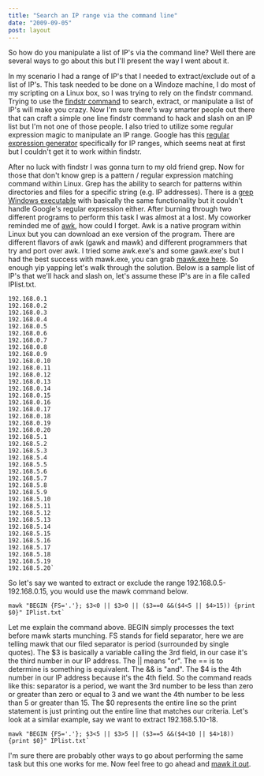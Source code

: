 ```yaml
---
title: "Search an IP range via the command line"
date: "2009-09-05"
post: layout
---
```


So how do you manipulate a list of IP's via the command line? Well there are several ways to go about this but I'll present the way I went about it.

In my scenario I had a range of IP's that I needed to extract/exclude out of a list of IP's. This task needed to be done on a Windoze machine, I do most of my scripting on a Linux box, so I was trying to rely on the findstr command. Trying to use the [findstr command](http://ss64.com/nt/findstr.html) to search, extract, or manipulate a list of IP's will make you crazy. Now I'm sure there's way smarter people out there that can craft a simple one line findstr command to hack and slash on an IP list but I'm not one of those people. I also tried to utilize some regular expression magic to manipulate an IP range. Google has this [regular expression generator](http://www.google.com/support/analytics/bin/answer.py?hl=en&answer=55572) specifically for IP ranges, which seems neat at first but I couldn't get it to work within findstr.


After no luck with findstr I was gonna turn to my old friend grep. Now for those that don't know grep is a pattern / regular expression matching command within Linux. Grep has the ability to search for patterns within directories and files for a specific string (e.g. IP addresses). There is a [grep Windows executable](http://www.thedance.net/~win95/grep.exe) with basically the same functionality but it couldn't handle Google's regular expression either. After burning through two different programs to perform this task I was almost at a lost. My coworker reminded me of [awk](http://www.amazon.com/Effective-awk-Programming-Arnold-Robbins/dp/0596000707/ref=sr_1_2?ie=UTF8&s=books&qid=1252164251&sr=8-2), how could I forget. Awk is a native program within Linux but you can download an exe version of the program. There are different flavors of awk (gawk and mawk) and different programmers that try and port over awk. I tried some awk.exe's and some gawk.exe's but I had the best success with mawk.exe, you can grab [mawk.exe here](http://travisaltman.com/tools/mawk.exe). So enough yip yapping let's walk through the solution. Below is a sample list of IP's that we'll hack and slash on, let's assume these IP's are in a file called IPlist.txt.

```
192.168.0.1
192.168.0.2
192.168.0.3
192.168.0.4
192.168.0.5
192.168.0.6
192.168.0.7
192.168.0.8
192.168.0.9
192.168.0.10
192.168.0.11
192.168.0.12
192.168.0.13
192.168.0.14
192.168.0.15
192.168.0.16
192.168.0.17
192.168.0.18
192.168.0.19
192.168.0.20
192.168.5.1
192.168.5.2
192.168.5.3
192.168.5.4
192.168.5.5
192.168.5.6
192.168.5.7
192.168.5.8
192.168.5.9
192.168.5.10
192.168.5.11
192.168.5.12
192.168.5.13
192.168.5.14
192.168.5.15
192.168.5.16
192.168.5.17
192.168.5.18
192.168.5.19
192.168.5.20`
```
So let's say we wanted to extract or exclude the range 192.168.0.5-192.168.0.15, you would use the mawk command below.

```
mawk "BEGIN {FS='.'}; $3<0 || $3>0 || ($3==0 &&($4<5 || $4>15)) {print $0}" IPlist.txt`
```

Let me explain the command above. BEGIN simply processes the text before mawk starts munching. FS stands for field separator, here we are telling mawk that our filed separator is period (surrounded by single quotes). The $3 is basically a variable calling the 3rd field, in our case it's the third number in our IP address. The || means "or". The == is to determine is something is equivalent. The && is "and". The $4 is the 4th number in our IP address because it's the 4th field. So the command reads like this: separator is a period, we want the 3rd number to be less than zero or greater than zero or equal to 3 and we want the 4th number to be less than 5 or greater than 15. The $0 represents the entire line so the print statement is just printing out the entire line that matches our criteria. Let's look at a similar example, say we want to extract 192.168.5.10-18.

```
mawk "BEGIN {FS='.'}; $3<5 || $3>5 || ($3==5 &&($4<10 || $4>18)) {print $0}" IPlist.txt`
```

I'm sure there are probably other ways to go about performing the same task but this one works for me. Now feel free to go ahead and [mawk it out](http://www.youtube.com/watch?v=pxjZM-d_ShI).
